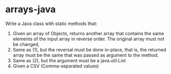 # arrays-java

Write a Java class with static methods that:
1. Given an array of Objects, returns another array that contains the same elements of the input array in reverse 
order. The original array must not be changed,
2. Same as (1), but the reversal must be done in-place, that is, the returned array must be the same that was passed 
as argument to the method.
3. Same as (2), but the argument must be a java.util.List
4. Given a CSV (Comma-separated values)

